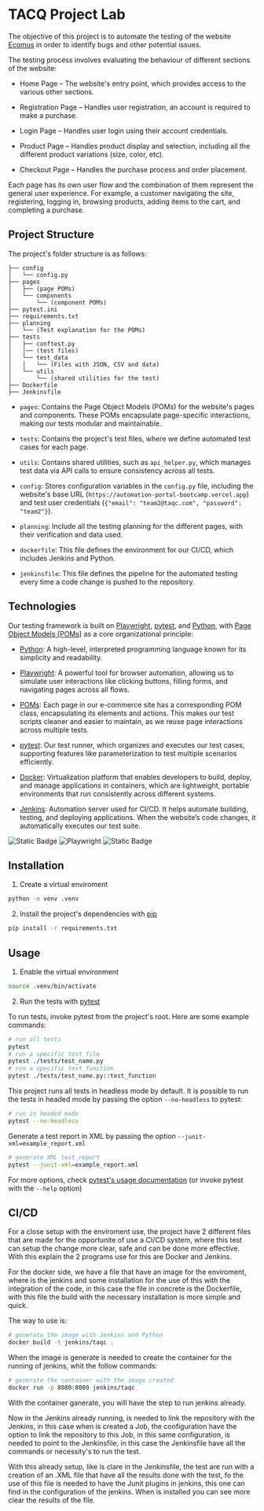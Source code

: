 # TACQ Project Lab

The objective of this project is to automate the testing of the website [Ecomus](https://automation-portal-bootcamp.vercel.app) in order to identify bugs and other potential issues.

The testing process involves evaluating the behaviour of different sections of the website:

* Home Page – The website's entry point, which provides access to the various other sections.

* Registration Page – Handles user registration, an account is required to make a purchase.

* Login Page – Handles user login using their account credentials.

* Product Page – Handles product display and selection, including all the different product variations (size, color, etc).

* Checkout Page – Handles the purchase process and order placement.

Each page has its own user flow and the combination of them represent the general user experience. For example, a customer navigating the site, registering, logging in, browsing products, adding items to the cart, and completing a purchase.

## Project Structure

The project's folder structure is as follows:

```
├── config
│   └── config.py
├── pages
│   ├── (page POMs)
│   └── components
│       └── (component POMs)
├── pytest.ini
├── requirements.txt
├── planning
│   └── (Test explanation for the POMs)
├── tests
│   ├── conftest.py
│   │── (test files)
│   └── test_data
│   │   └── (Files with JSON, CSV and data)
│   └── utils
│       └── (shared utilities for the test)
├── Dockerfile
├── Jenkinsfile
```

* `pages`: Contains the Page Object Models (POMs) for the website's pages and components. These POMs encapsulate page-specific interactions, making our tests modular and maintainable.

* `tests`: Contains the project's test files, where we define automated test cases for each page.

* `utils`: Contains shared utilities, such as `api_helper.py`, which manages test data via API calls to ensure consistency across all tests.

* `config`: Stores configuration variables in the `config.py` file, including the website's base URL (`https://automation-portal-bootcamp.vercel.app`) and test user credentials (`{"email": "team2@taqc.com", "password": "team2"}`).

* `planning`: Include all the testing planning for the different pages, with their verification and data used.

* `dockerfile`: This file defines the environment for our CI/CD, which includes Jenkins and Python.

* `jenkinsfile`: This file defines the pipeline for the automated testing every time a code change is pushed to the repository.

## Technologies

Our testing framework is built on [Playwright](https://playwright.dev/python/), [pytest](https://docs.pytest.org/en/stable/), and [Python](https://www.python.org), with [Page Object Models (POMs)](https://playwright.dev/python/docs/pom) as a core organizational principle:

* [Python](https://www.python.org): A high-level, interpreted programming language known for its simplicity and readability.

* [Playwright](https://playwright.dev/python/): A powerful tool for browser automation, allowing us to simulate user interactions like clicking buttons, filling forms, and navigating pages across all flows.

* [POMs](https://playwright.dev/python/docs/pom): Each page in our e-commerce site has a corresponding POM class, encapsulating its elements and actions. This makes our test scripts cleaner and easier to maintain, as we reuse page interactions across multiple tests.

* [pytest](https://docs.pytest.org/en/stable/): Our test runner, which organizes and executes our test cases, supporting features like parameterization to test multiple scenarios efficiently.

* [Docker](https://www.docker.com): Virtualization platform that enables developers to build, deploy, and manage applications in containers, which are lightweight, portable environments that run consistently across different systems.

* [Jenkins](https://www.jenkins.io): Automation server used for CI/CD. It helps automate building, testing, and deploying applications. When the website’s code changes, it automatically executes our test suite.

![Static Badge](https://img.shields.io/badge/3.13.2-yellow?style=for-the-badge&logo=python&label=Python) ![Playwright](https://img.shields.io/badge/1.51.0-%232EAD33?style=for-the-badge&logo=playwright&label=Playwright&logoColor=white&color=orange) ![Static Badge](https://img.shields.io/badge/8.3.5-blue?style=for-the-badge&logo=pytest&label=Pytest)

## Installation

1. Create a virtual enviroment

```bash
python -m venv .venv
```

2. Install the project's dependencies with [pip](https://pip.pypa.io/en/stable/)

```bash
pip install -r requirements.txt
```

## Usage

1. Enable the virtual environment

```bash
source .venv/bin/activate
```

2. Run the tests with [pytest](https://docs.pytest.org/en/stable/)

To run tests, invoke pytest from the project's root. Here are some example commands:

```bash
# run all tests
pytest
# run a specific test file
pytest ./tests/test_name.py
# run a specific test function
pytest ./tests/test_name.py::test_function
```

This project runs all tests in headless mode by default. It is possible to run the tests in headed mode by passing the option `--no-headless` to pytest:

```bash
# run in headed mode
pytest --no-headless
```

Generate a test report in XML by passing the option `--junit-xml=example_report.xml`

```bash
# generate XML test report
pytest --junit-xml=example_report.xml
```

For more options, check [pytest's usage documentation](https://docs.pytest.org/en/stable/how-to/usage.html) (or invoke pytest with the `--help` option)

## CI/CD

For a close setup with the enviroment use, the project have 2 different files that are made for the opportunite of use a CI/CD system, where this test can setup the change more clear, safe and can be done more effective. With this explain the 2 programs use for this are Docker and Jenkins.

For the docker side, we have a file that have an image for the enviroment, where is the jenkins and some installation for the use of this with the integration of the code, in this case the file in concrete is the Dockerfile, with this file the build with the necessary installation is more simple and quick.

The way to use is:

```bash
# generate the image with Jenkins and Python
docker build -t jenkins/taqc .
```

When the image is generate is needed to create the container for the running of jenkins, whit the follow commands:

```bash
# generate the container with the image created
docker run -p 8080:8080 jenkins/taqc
```

With the container ganerate, you will have the step to run jenkins already.

Now in the Jenkins already running, is needed to link the repository with the Jenkins, in this case when is created a Job, the configuration have the option to link the repository to this Job, in this same configuration, is needed to point to the Jenkinsfile, in this case the Jenkinsfile have all the commands or necessity's to run the test.

With this already setup, like is clare in the Jenkinsfile, the test are run with a creation of an .XML file that have all the results done with the test, fo the use of this file is needed to have the Junit plugins in jenkins, this one can find in the configuration of the jenkins. When is installed you can see more clear the results of the file.